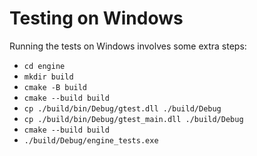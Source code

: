 
# Testing on Windows

Running the tests on Windows involves some extra steps:

- `cd engine`
- `mkdir build`
- `cmake -B build`
- `cmake --build build`
- `cp ./build/bin/Debug/gtest.dll ./build/Debug`
- `cp ./build/bin/Debug/gtest_main.dll ./build/Debug`
- `cmake --build build`
- `./build/Debug/engine_tests.exe`
